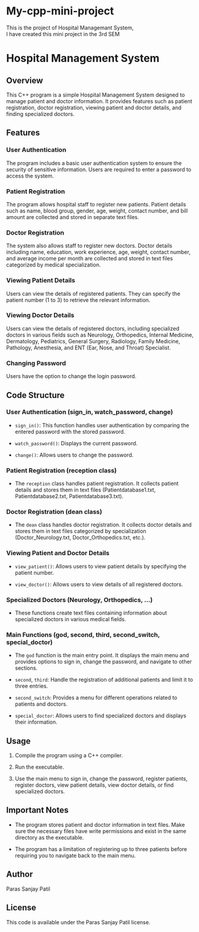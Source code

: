 # My-cpp-mini-project
This is the project of Hospital Managemant System, <br>I have created this mini project in the 3rd SEM



# Hospital Management System

## Overview

This C++ program is a simple Hospital Management System designed to manage patient and doctor information. It provides features such as patient registration, doctor registration, viewing patient and doctor details, and finding specialized doctors.

## Features

### User Authentication

The program includes a basic user authentication system to ensure the security of sensitive information. Users are required to enter a password to access the system.

### Patient Registration

The program allows hospital staff to register new patients. Patient details such as name, blood group, gender, age, weight, contact number, and bill amount are collected and stored in separate text files.

### Doctor Registration

The system also allows staff to register new doctors. Doctor details including name, education, work experience, age, weight, contact number, and average income per month are collected and stored in text files categorized by medical specialization.

### Viewing Patient Details

Users can view the details of registered patients. They can specify the patient number (1 to 3) to retrieve the relevant information.

### Viewing Doctor Details

Users can view the details of registered doctors, including specialized doctors in various fields such as Neurology, Orthopedics, Internal Medicine, Dermatology, Pediatrics, General Surgery, Radiology, Family Medicine, Pathology, Anesthesia, and ENT (Ear, Nose, and Throat) Specialist.

### Changing Password

Users have the option to change the login password.

## Code Structure

### User Authentication (sign_in, watch_password, change)

- `sign_in()`: This function handles user authentication by comparing the entered password with the stored password.

- `watch_password()`: Displays the current password.

- `change()`: Allows users to change the password.

### Patient Registration (reception class)

- The `reception` class handles patient registration. It collects patient details and stores them in text files (Patientdatabase1.txt, Patientdatabase2.txt, Patientdatabase3.txt).

### Doctor Registration (dean class)

- The `dean` class handles doctor registration. It collects doctor details and stores them in text files categorized by specialization (Doctor_Neurology.txt, Doctor_Orthopedics.txt, etc.).

### Viewing Patient and Doctor Details

- `view_patient()`: Allows users to view patient details by specifying the patient number.

- `view_doctor()`: Allows users to view details of all registered doctors.

### Specialized Doctors (Neurology, Orthopedics, ...)

- These functions create text files containing information about specialized doctors in various medical fields.

### Main Functions (god, second, third, second_switch, special_doctor)

- The `god` function is the main entry point. It displays the main menu and provides options to sign in, change the password, and navigate to other sections.

- `second`, `third`: Handle the registration of additional patients and limit it to three entries.

- `second_switch`: Provides a menu for different operations related to patients and doctors.

- `special_doctor`: Allows users to find specialized doctors and displays their information.

## Usage

1. Compile the program using a C++ compiler.

2. Run the executable.

3. Use the main menu to sign in, change the password, register patients, register doctors, view patient details, view doctor details, or find specialized doctors.

## Important Notes

- The program stores patient and doctor information in text files. Make sure the necessary files have write permissions and exist in the same directory as the executable.

- The program has a limitation of registering up to three patients before requiring you to navigate back to the main menu.

## Author

Paras Sanjay Patil

## License

This code is available under the Paras Sanjay Patil license.


